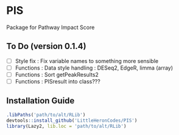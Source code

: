 # PIS

Package for Pathway Impact Score

## To Do (version 0.1.4)
- [ ] Style fix : Fix variable names to something more sensible
- [ ] Functions : Data style handling : DESeq2, EdgeR, limma (array)
- [ ] Functions : Sort getPeakResults2
- [ ] Functions : PISresult into class???

## Installation Guide

```r
.libPaths('path/to/alt/RLib')
devtools::install_github('LittleHeronCodes/PIS')
library(Lazy2, lib.loc = 'path/to/alt/RLib')
```


